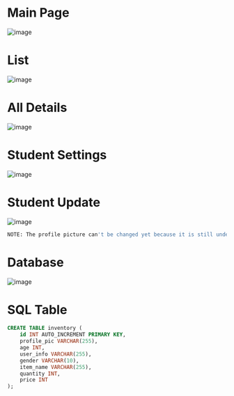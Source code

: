# Main Page
![image](https://github.com/user-attachments/assets/bb4c1092-3ae3-418b-99b4-ec4b4928ba7e)

# List
![image](https://github.com/user-attachments/assets/5695f10a-0337-4fce-8dca-0965dc0b3c80)

# All Details
![image](https://github.com/user-attachments/assets/433df2cb-4230-46bc-a6b5-d450d11700ea)

# Student Settings
![image](https://github.com/user-attachments/assets/f0a38495-ff60-4543-b87a-4098d03f25a8)

# Student Update
![image](https://github.com/user-attachments/assets/154fe584-1342-4c20-982b-d53e97b9cbd2)

```sh
NOTE: The profile picture can't be changed yet because it is still under development.
```
# Database
![image](https://github.com/user-attachments/assets/0f5a5d9c-0d74-4781-9f4b-3c5cc0842db6)

# SQL Table
```sql
CREATE TABLE inventory (
    id INT AUTO_INCREMENT PRIMARY KEY,
    profile_pic VARCHAR(255),
    age INT,
    user_info VARCHAR(255),
    gender VARCHAR(10),
    item_name VARCHAR(255),
    quantity INT,
    price INT
);
```
